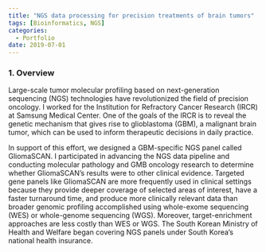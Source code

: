 ```yaml
---
title: "NGS data processing for precision treatments of brain tumors"
tags: [Bioinformatics, NGS]
categories:
  - Portfolio
date: 2019-07-01
---
```


### 1. Overview  
Large-scale tumor molecular profiling based on next-generation sequencing (NGS) technologies have revolutionized the field of precision oncology. I worked for the Institution for Refractory Cancer Research (IRCR) at Samsung Medical Center. One of the goals of the IRCR is to reveal the genetic mechanism that gives rise to glioblastoma (GBM), a malignant brain tumor, which can be used to inform therapeutic decisions in daily practice.  

In support of this effort, we designed a GBM-specific NGS panel called GliomaSCAN. I participated in advancing the NGS data pipeline and conducting molecular pathology and GMB oncology research to determine whether GliomaSCAN’s results were to other clinical evidence. Targeted gene panels like GliomaSCAN are more frequently used in clinical settings because they provide deeper coverage of selected areas of interest, have a faster turnaround time, and produce more clinically relevant data than broader genomic profiling accomplished using whole-exome sequencing (WES) or whole-genome sequencing (WGS). Moreover, target-enrichment approaches are less costly than WES or WGS. The South Korean Ministry of Health and Welfare began covering NGS panels under South Korea’s national health insurance.